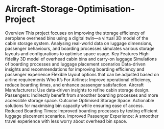 # Aircraft-Storage-Optimisation-Project

Overview
This project focuses on improving the storage efficiency of aeroplane overhead bins using a digital twin—a virtual 3D model of the cabin storage system. Analysing real-world data on luggage dimensions, passenger behaviours, and boarding processes simulates various storage layouts and configurations to optimise space usage.
Key Features
High-fidelity 3D model of overhead cabin bins and carry-on luggage
Simulations of boarding processes and luggage placement scenarios
Data-driven insights and recommendations for improving boarding efficiency and passenger experience
Flexible layout options that can be adjusted based on airline requirements
Who It’s For
Airlines: Improve operational efficiency, reduce boarding times, and enhance passenger satisfaction.
Aircraft Manufacturers: Use data-driven insights to refine cabin storage design.
Passengers: Indirectly benefit from smoother boarding processes and more accessible storage space.
Outcome
Optimised Storage Space: Actionable solutions for maximising bin capacity while ensuring ease of access.
Reduced Boarding Times: Improved boarding processes by testing efficient luggage placement scenarios.
Improved Passenger Experience: A smoother travel experience with less worry about overhead bin space.
